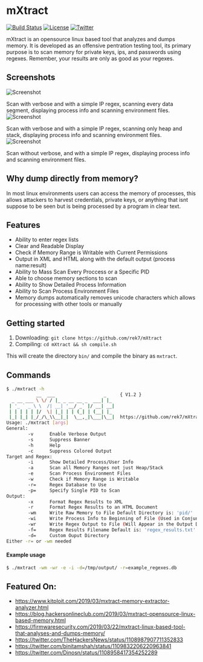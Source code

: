 # mXtract
[![Build Status](https://travis-ci.org/rek7/mXtract.svg?branch=master)](https://travis-ci.org/rek7/mXtract) [![License](https://img.shields.io/badge/license-MIT-green.svg)](https://github.com/rek7/mXtract/blob/master/LICENSE) [![Twitter](https://img.shields.io/badge/twitter-%40mxtract-blue.svg)](https://twitter.com/mxtract)


mXtract is an opensource linux based tool that analyzes and dumps memory. It is developed as an offensive pentration testing tool, its primary purpose is to scan memory for private keys, ips, and passwords using regexes. Remember, your results are only as good as your regexes.

## Screenshots

![Screenshot](https://github.com/rek7/mXtract/blob/master/img/ss1.png)

Scan with verbose and with a simple IP regex, scanning every data segment, displaying process info and scanning environment files.
![Screenshot](https://github.com/rek7/mXtract/blob/master/img/ss2.png)

Scan with verbose and with a simple IP regex, scanning only heap and stack, displaying process info and scanning environment files.
![Screenshot](https://github.com/rek7/mXtract/blob/master/img/ss3.png)

Scan without verbose, and with a simple IP regex, displaying process info and scanning environment files.

## Why dump directly from memory?

In most linux environments users can access the memory of processes, this allows attackers to harvest credentials, private keys, or anything that isnt suppose to be seen but is being processed by a program in clear text.

## Features

+ Ability to enter regex lists
+ Clear and Readable Display
+ Check if Memory Range is Writable with Current Permissions
+ Output in XML and HTML along with the default output (process name:result)
+ Ability to Mass Scan Every Proccess or a Specific PID
+ Able to choose memory sections to scan
+ Ability to Show Detailed Process Information
+ Ability to Scan Process Environment Files
+ Memory dumps automatically removes unicode characters which allows for processing with other tools or manually

## Getting started

1. Downloading: `git clone https://github.com/rek7/mXtract`
2. Compiling: `cd mXtract && sh compile.sh`

This will create the directory `bin/` and compile the binary as `mxtract`.

## Commands

```bash
$ ./mxtract -h
           __  ___                  _     { V1.2 }
  _ __ ___ \ \/ / |_ _ __ __ _  ___| |_ 
 | '_ ` _ \ \  /| __| '__/ _` |/ __| __|
 | | | | | |/  \| |_| | | (_| | (__| |_ 
 |_| |_| |_/_/\_\\__|_|  \__,_|\___|\__|  https://github.com/rek7/mXtract
Usage: ./mxtract [args]
General:
        -v      Enable Verbose Output
        -s      Suppress Banner
        -h      Help
        -c      Suppress Colored Output
Target and Regex:
        -i      Show Detailed Process/User Info
        -a      Scan all Memory Ranges not just Heap/Stack
        -e      Scan Process Environment Files
        -w      Check if Memory Range is Writable
        -r=     Regex Database to Use
        -p=     Specify Single PID to Scan
Output:
        -x      Format Regex Results to XML
        -r      Format Regex Results to an HTML Document
        -wm     Write Raw Memory to File Default Directory is: 'pid/'
        -wi     Write Process Info to Beginning of File (Used in Conjunction with -wm)
        -wr     Write Regex Output to File (Will Appear in the Output Directory)
        -f=     Regex Results Filename Default is: 'regex_results.txt'
        -d=     Custom Ouput Directory
Either -r= or -wm needed
```
#### Example usage

```bash
$ ./mxtract -wm -wr -e -i -d=/tmp/output/ -r=example_regexes.db
```

## Featured On:

- https://www.kitploit.com/2019/03/mxtract-memory-extractor-analyzer.html
- https://blog.hackersonlineclub.com/2019/03/mxtract-opensource-linux-based-memory.html
- https://firmwaresecurity.com/2019/03/22/mxtract-linux-based-tool-that-analyses-and-dumps-memory/
- https://twitter.com/TheHackersNews/status/1108987907711352833
- https://twitter.com/binitamshah/status/1109832206220963841
- https://twitter.com/Dinosn/status/1108958417354252289
